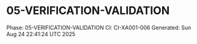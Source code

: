 # 05-VERIFICATION-VALIDATION
Phase: 05-VERIFICATION-VALIDATION
CI: CI-XA001-006
Generated: Sun Aug 24 22:41:24 UTC 2025
